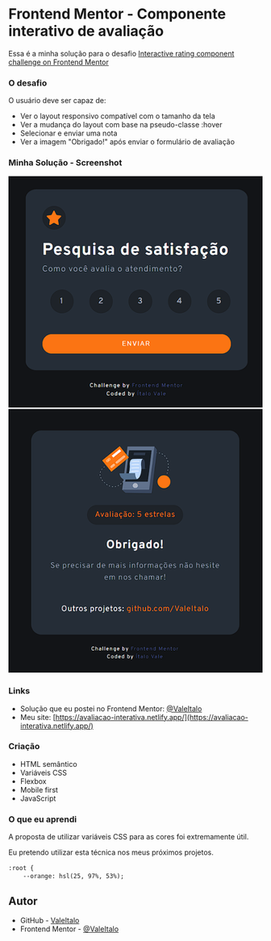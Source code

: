 # Frontend Mentor - Componente interativo de avaliação

Essa é a minha solução para o desafio [Interactive rating component challenge on Frontend Mentor](https://www.frontendmentor.io/challenges/interactive-rating-component-koxpeBUmI)

### O desafio

O usuário deve ser capaz de:

- Ver o layout responsivo compatível com o tamanho da tela
- Ver a mudança do layout com base na pseudo-classe :hover
- Selecionar e enviar uma nota
- Ver a imagem "Obrigado!" após enviar o formulário de avaliação


### Minha Solução - Screenshot

![1](./images/app-avaliacao01.png)
![2](./images/app-avaliacao02.png)


### Links
- Solução que eu postei no Frontend Mentor: [@ValeItalo](https://www.frontendmentor.io/solutions/html-semntico-variveis-css-flexbox-mobilefirst-e-javascript-xuFgjYlQNq)
- Meu site: [https://avaliacao-interativa.netlify.app/](https://avaliacao-interativa.netlify.app/)


### Criação

- HTML semântico
- Variáveis CSS
- Flexbox
- Mobile first
- JavaScript


### O que eu aprendi

A proposta de utilizar variáveis CSS para as cores foi extremamente útil. 

Eu pretendo utilizar esta técnica nos meus próximos projetos.

```
:root {
    --orange: hsl(25, 97%, 53%);
```


## Autor

- GitHub - [ValeItalo](https://github.com/ValeItalo)
- Frontend Mentor - [@ValeItalo](https://www.frontendmentor.io/profile/ValeItalo)
